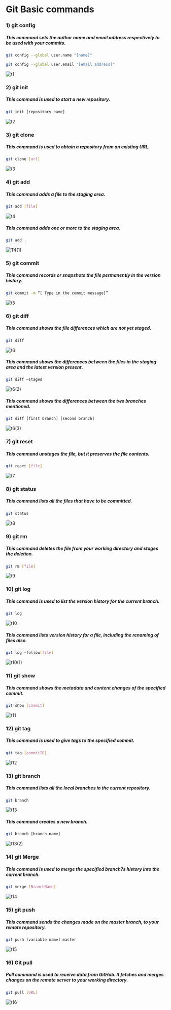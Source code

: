 # Git Basic commands

### 1) git config
##### This command sets the author name and email address respectively to be used with your commits.
```bash
git config --global user.name "[name]"
```
```bash
git config --global user.email "[email address]"
```
![t1](https://user-images.githubusercontent.com/97040413/195196121-11e1aeb8-c9a6-4d14-b25f-51304af19b46.png)


### 2) git init
##### This command is used to start a new repository.
```bash
git init [repository name]
```
![t2](https://user-images.githubusercontent.com/97040413/195196207-754a7bad-68a5-4146-b6ab-6211feb8a584.png)

### 3) git clone
##### This command is used to obtain a repository from an existing URL.
```bash
git clone [url]
```
![t3](https://user-images.githubusercontent.com/97040413/195196219-043ea087-053e-4ee9-b8b1-015782fd9376.png)

### 4) git add
##### This command adds a file to the staging area.
```bash
git add [file]
```
![t4](https://user-images.githubusercontent.com/97040413/195196257-694ee1c3-4245-4d3a-8b63-479ea5b8d76e.png)

##### This command adds one or more to the staging area.
```bash
git add .
```
![T4(1)](https://user-images.githubusercontent.com/97040413/195196326-e358a845-dd69-460f-9b93-3d3f8cd1d564.png)

### 5) git commit
##### This command records or snapshots the file permanently in the version history.
```bash
git commit -m “[ Type in the commit message]”
```
![t5](https://user-images.githubusercontent.com/97040413/195196372-145e4e60-16e7-4a8c-b517-193f164635d0.png)

### 6) git diff
##### This command shows the file differences which are not yet staged.
```bash
git diff
```
![t6](https://user-images.githubusercontent.com/97040413/195196474-3597cce1-5dae-4d6e-bd48-a85d47842217.png)

##### This command shows the differences between the files in the staging area and the latest version present.
```bash
git diff –staged
```
![t6(2)](https://user-images.githubusercontent.com/97040413/195196503-e072d2dd-273c-4dc3-b7b3-544f60210fa6.png)

##### This command shows the differences between the two branches mentioned.
```bash
git diff [first branch] [second branch]
```
![t6(3)](https://user-images.githubusercontent.com/97040413/195196520-1cf59e1a-eeb5-4603-bf78-2555a1ce045b.png)

### 7) git reset
##### This command unstages the file, but it preserves the file contents.
```bash
git reset [file]
```
![t7](https://user-images.githubusercontent.com/97040413/195196536-d9f0e174-a1a0-4943-93fa-c544ced37e67.png)

### 8) git status
##### This command lists all the files that have to be committed.
```bash
git status
```
![t8](https://user-images.githubusercontent.com/97040413/195196560-6fcb0414-583b-4233-9360-ed2ceb6f6e15.png)

### 9) git rm
##### This command deletes the file from your working directory and stages the deletion.
```bash
git rm [file]
```
![t9](https://user-images.githubusercontent.com/97040413/195196573-aa3e2aa8-8a2d-412d-91c4-c7229d136822.png)

### 10) git log
##### This command is used to list the version history for the current branch.
```bash
git log
```
![t10](https://user-images.githubusercontent.com/97040413/195196606-ba8875bc-b66b-45bf-ae60-7f99c551c1a4.png)

##### This command lists version history for a file, including the renaming of files also.
```bash
git log –follow[file]
```
![t10(1)](https://user-images.githubusercontent.com/97040413/195196624-05eed33b-8457-431b-974c-32dda89fef3c.png)

### 11) git show
##### This command shows the metadata and content changes of the specified commit.
```bash
git show [commit]
```
![t11](https://user-images.githubusercontent.com/97040413/195196640-83940937-0530-4b93-a0d0-78d04a77b957.png)

### 12) git tag
##### This command is used to give tags to the specified commit.
```bash
git tag [commitID]
```
![t12](https://user-images.githubusercontent.com/97040413/195196658-d0fe1b6e-e238-43cf-a748-32137c2ca0ea.png)

### 13) git branch
##### This command lists all the local branches in the current repository.
```bash
git branch
```
![t13](https://user-images.githubusercontent.com/97040413/195196746-9d460d23-9358-4a1e-a903-731a4cbafd99.png)

##### This command creates a new branch.
```bash
git branch [branch name]
```
![t13(2)](https://user-images.githubusercontent.com/97040413/195196685-8fabfb3d-d111-4d5c-a9ff-af76ad5415e2.png)


### 14) git Merge 
##### This command is used to merge the specified branch?s history into the current branch.
```bash
git merge [BranchName] 
```
![t14](https://user-images.githubusercontent.com/97040413/195196782-253ef397-dfed-4213-8d05-99c3039ac32c.png)

### 15) git push 
##### This command sends the changes made on the master branch, to your remote repository.
```bash
git push [variable name] master  
```
![t15](https://user-images.githubusercontent.com/97040413/195425355-a3bae639-1572-4a87-ab6f-8a7a046300a2.png)

### 16) Git pull 
##### Pull command is used to receive data from GitHub. It fetches and merges changes on the remote server to your working directory.
```bash
git pull [URL]  
```
![t16](https://user-images.githubusercontent.com/97040413/195425996-63b1dfe6-5279-493a-a6c8-774c9bd3f8d9.png)

